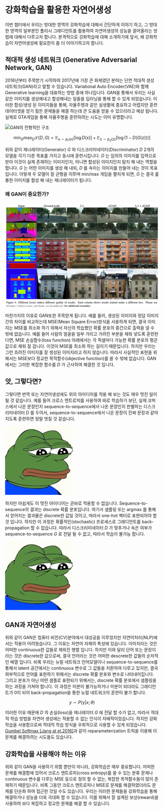 # 강화학습을 활용한 자연어생성

이번 챕터에서 우리는 방대한 영역의 강화학습에 대해서 간단하게 이야기 하고, 그 방대한 영역의 일부분인 폴리시 그래디언트를 활용하여 자연어생성의 성능을 끌어올리는 방법에 대해서 다루고자 합니다. 본격적으로 강화학습에 대해 소개하기에 앞서, 왜 강화학습이 자연어생성에 필요한지 좀 더 이야기하고자 합니다.

## 적대적 생성 네트워크 (Generative Adversarial Network, GAN)

2016년부터 주목받기 시작하여 2017년에 가장 큰 화제였던 분야는 단연 적대적 생성 네트워크(GAN)라고 말할 수 있습니다. Variational Auto Encoder(VAE)와 함께 Generative learning을 대표하는 방법 중에 하나입니다. GAN을 통해서 우리는 사실같은 이미지를 생성해내고 합성해내는 일들을 딥러닝을 통해 할 수 있게 되었습니다. 이러한 합성/생성 된 이미지들을 통해, 자율주행과 같은 실생활에 중요하고 어렵지만 훈련 데이터셋을 얻기 힘든 문제들을 해결 하는데 큰 도움을 얻을 수 있으리라고 예상 됩니다. <comment> 실제로 GTA게임을 통해 자율주행을 훈련하려는 시도는 이미 유명합니다. </comment>

![GAN의 전형적인 구조](https://sthalles.github.io/assets/dcgan/GANs.png)

$$\min_{G}\max_{D}\mathcal{L}(D,G)=\mathbb{E}_{\text{x}\sim p_r(\text{x})}\Big[\log{D(\text{x})}\Big]+\mathbb{E}_{\text{z}\sim p_z(\text{z})}\Big[\log{\big(1-D(G(\text{z}))\big)}\Big]$$

위와 같이 제너레이터(Generator) $G$ 와 디스크리미네이터(Discriminator) $D$ 2개의 모델을 각기 다른 목표를 가지고 동시에 훈련시킵니다. $D$ 는 임의의 이미지를 입력으로 받아 이것이 실제 존재하는 이미지인지, 아니면 합성된 이미지인지 탐지 해 내는 역할을 합니다. $G$ 는 어떤 이미지를 생성 해 내되, $D$ 를 속이는 이미지를 만들어 내는 것이 목표입니다. 이렇게 두 모델이 잘 균형을 이루며 min/max 게임을 펼치게 되면, $G$ 는 결국 훌륭한 이미지를 합성 해 내는 제너레이터가 됩니다.

### 왜 GAN이 중요한가?

![L1 손실함수와 GAN의 생성 결과물 비교 (출처: pix2pix)](../assets/rl-mse_vs_gan.png)

마찬가지의 이유로 GAN또한 주목받게 됩니다. 예를 들어, 생성된 이미지와 정답 이미지 간의 차이를 비교하는데 MSE(Mean Square Error)방식을 사용하게 되면, 결국 이미지는 MSE를 최소화 하기 위해서 자신의 학습했던 확률 분포의 중간으로 출력을 낼 수 밖에 없습니다. 예를 들어 사람의 얼굴을 일부 가리고 가려진 부분을 채워 넣도록 훈련한다면, MSE 손실함수(loss function) 아래에서는 각 픽셀마다 가능한 확률 분포의 평균값으로 채워 질 겁니다. 이것이 MSE를 최소화 하는 길이기 때문입니다. 하지만 우리는 그런 흐려진 이미지를 잘 생성된 이미지라고 하지 않습니다. 따라서 사실적인 표현을 위해서는 MSE보다 정교한 목적함수(objective function)를 쓸 수 밖에 없습니다. GAN에서는 그러한 복잡한 함수를 $D$ 가 근사하여 해결한 것 입니다.

## 앗, 그렇다면?

그렇다면 번역 또는 자연어생성에도 위의 아이디어를 적용 해 보는 것도 매우 멋진 일이 될 것 같습니다. 예를 들어 크로스 엔트로피를 사용하여 바로 학습하기 보단, 실제 코퍼스에서 나온 문장인지 sequence-to-sequence에서 나온 문장인지 판별하는 디스크리미네이터 $D$ 를 두어서, sequence-to-sequence에서 나온 문장이 진짜 문장과 같아지도록 훈련하면 정말 멋질 것 같습니다.

![GAN을 sequence-to-sequence에 적용하자](../assets/image_needed.jpeg)

하지만 아쉽게도 이 멋진 아이디어는 곧바로 적용할 수 없습니다. Sequence-to-sequence의 결과는 discrete 확률 분포입니다. 여기서 샘플링 또는 $\text{argmax}$ 를 통해서 얻어지는 결과물은 discrete한 값일 것이고, 따라서 one-hot 벡터로 표현되어야 할 것 입니다. 하지만 이 과정은 확률적인(stochastic) 프로세스로 그래디언트를 back-propagation 할 수 없습니다. 따라서 디스크리미네이터 $D$ 가 맞추거나 속은 여부가 sequence-to-sequence $G$ 로 전달 될 수 없고, 따라서 학습이 불가능 합니다.

![샘플링 과정은 그래디언트 전달이 어렵습니다.](../assets/image_needed.jpeg)

## GAN과 자연어생성

위와 같이 GAN은 컴퓨터 비전(CV)분야에서 대성공을 이루었지만 자연어처리(NLP)에서는 적용이 어려웠습니다. 그 이유는 자연어 자체의 특성에 있습니다. 이미지라는 것은 어떠한 continuous한 값들로 채워진 행렬 입니다. 하지만 이와 달리 단어 또는 문장이라는 것은 discrete한 값으로써, 결국 언어라는 것은 어떠한 descrete한 값들의 순차적인 배열 입니다. 비록 우리는 뉴럴 네트워크 언어모델이나 sequence-to-sequence를 통해서 latent 공간에서는 continuous 변수로 그 값들을 치환하여 다루고 있지만, 결국 외부적으로 언어를 표현하기 위해서는 discrete 확률 분포와 변수로 나타내어집니다. 그리고 분포가 아닌 어떤 샘플로 표현되기 위해서는, discrete 확률 분포에서 샘플링을 하는 과정을 거쳐야 합니다. 이 과정은 미분이 불가능하거나 미분이 되더라도 그래디언트가 0이 되어 back-propagation을 통한 뉴럴 네트워크의 훈련이 불가 합니다.

$$y\sim P(\text{y}|x;\theta)$$

이러한 이유 때문에 $D$ 의 손실(loss)을 제너레이터 $G$ 에 전달 할 수가 없고, 따라서 적대적 학습 방법을 자연어 생성에는 적용할 수 없는 인식이 지배적이었습니다. 하지만 강화학습을 사용함으로써 적대적 학습 방식을 우회적으로 사용할 수 있게 되었습니다. <comment> [Gumbel Softmax [Jang at el.2016]](https://arxiv.org/pdf/1611.01144.pdf)과 같이 reparameterization 트릭을 이용해 이 문제를 해결하려는 시도들도 있습니다. </comment>

## 강화학습을 사용해야 하는 이유

위와 같이 GAN을 사용하기 위함 뿐만이 아니라, 강화학습은 매우 중요합니다. 어떠한 문제를 해결함에 있어서 크로스 엔트로피(cross entropy)를 쓸 수 있는 분류 문제나 continuous 변수를 다루는 MSE 등으로 정의 할 수 없는, 복잡한 목적함수들이 많이 존재하기 때문입니다. 비록 그동안 크로스 엔트로피나 MSE로 문제를 해결하였더라도 문제를 단순화 하여 접근한 것일 수도 있습니다. 우리는 이러한 문제들을 강화학습을 통해 해결하거나 성능을 더욱 극대화 할 수 있습니다. 이를 위해서 잘 설계된 보상(reward)을 사용하여 보다 복잡하고 정교한 문제를 해결 할 수 있습니다.
